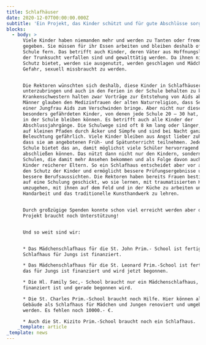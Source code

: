 ```yaml
---
title: Schlafhäuser
date: 2020-12-07T00:00:00.000Z
subtitle: 'Ein Projekt, das Kinder schützt und für gute Abschlüsse sorgt.'
blocks:
  - body: >
      Viele Kinder haben niemanden mehr und werden zu Tanten oder fremden Leuten
      gegeben. Sie müssen für ihr Essen arbeiten und bleiben deshalb oft der
      Schule fern. Das betrifft auch Kinder, deren Väter aus Hoffnungslosigkeit
      der Trunksucht verfallen sind und gewalttätig werden. Da ihnen niemand
      Schutz bietet, werden sie ausgenutzt, werden geschlagen und Mädchen laufen
      Gefahr, sexuell missbraucht zu werden.


      Die Rektoren wünschten sich deshalb, diese Kinder in Schlafhäusern
      unterzubringen und auch in den Ferien in der Schule behalten zu können.
      Krankenschwestern halten zwar Vorträge zur Entstehung von Aids aber einige
      Männer glauben den Medizinfrauen der alten Naturreligion, dass Sex mit
      einer Jungfrau Aids zum Verschwinden bringe. Aber nicht nur diese
      besonders gefährdeten Kinder, von denen jede Schule 20 – 30 hat, sollten
      in der Schule bleiben können. Es betrifft auch alle Kinder der
      Abschlussjahrgänge. Die Schulwege sind oft 8 km lang oder länger, gehen
      auf kleinen Pfaden durch Äcker und Sümpfe und sind bei Nacht ganz ohne
      Beleuchtung gefährlich. Viele Kinder bleiben aus Angst lieber zuhause, als
      dass sie am angebotenen Früh- und Spätunterricht teilnehmen. Jede gute
      Schule bietet das an, damit möglichst viele Schüler hervorragend
      abschließen können. Das nützt dann nicht nur den Kindern, sondern auch den
      Schulen, die damit mehr Ansehen bekommen und als Folge davon auch mehr
      Kinder reicherer Eltern. So ein Schlafhaus entscheidet aber vor allem über
      den Schutz der Kinder und ermöglicht bessere Prüfungsergebnisse und damit
      bessere Berufsaussichten. Die Rektoren haben bereits Frauen bestimmt und
      auf eine Schulung geschickt, wo sie lernen, mit traumatisierten Kindern
      umzugehen, mit ihnen auf dem Feld und in der Küche zu arbeiten und ihnen
      Handarbeit und das traditionelle Kunsthandwerk zu lehren.


      Durch großzügige Spenden konnte schon viel erreicht werden aber das
      Projekt braucht noch Unterstützung!


      Und so weit sind wir:


      * Das Mädchenschlafhaus für die St. John Prim.- School ist fertig und das
      Schlafhaus für Jungs ist finanziert.

      * Das Mädchenschlafhaus für die St. Leonard Prim.-School ist fertig und
      das für Jungs ist finanziert und wird jetzt begonnen.

      * Die Hl. Family Sec,- School braucht nur ein Mädchenschlafhaus, das
      finanziert ist und gerade begonnen wird.

      * Die St. Charles Prim.-School braucht noch Hilfe. Hier können alte
      Gebäude als Schlafhaus für Mädchen und Jungen renoviert und umgebaut
      werden. Es fehlen noch 10000.- €.

      * Auch die St. Kizito Prim.-School braucht noch ein Schlafhaus.
    _template: article
_template: news
---
```


